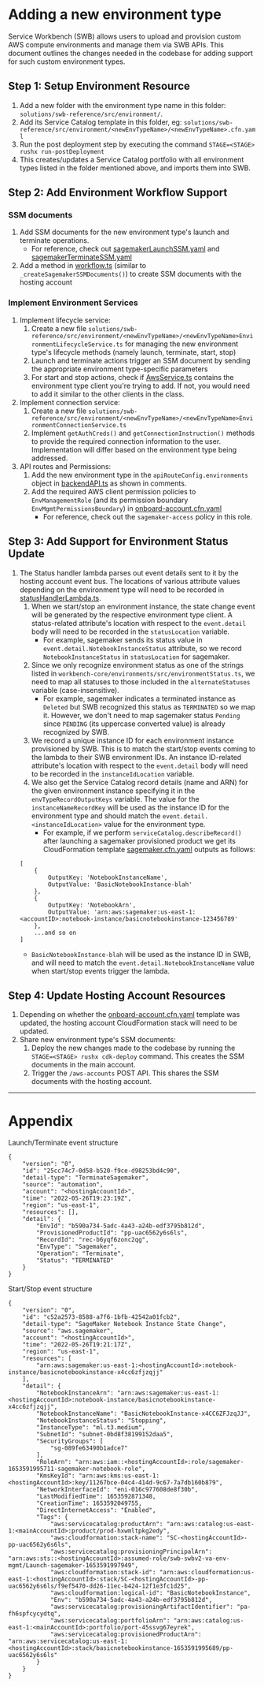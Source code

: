 # Adding a new environment type
Service Workbench (SWB) allows users to upload and provision custom AWS compute environments and manage them via SWB APIs. This document outlines the changes needed in the codebase for adding support for such custom environment types.

## Step 1: Setup Environment Resource
1. Add a new folder with the environment type name in this folder: `solutions/swb-reference/src/environment/`. 
2. Add its Service Catalog template in this folder, eg: `solutions/swb-reference/src/environment/<newEnvTypeName>/<newEnvTypeName>.cfn.yaml`
3. Run the post deployment step by executing the command `STAGE=<STAGE> rushx run-postDeployment`
4. This creates/updates a Service Catalog portfolio with all environment types listed in the folder mentioned above, and imports them into SWB.

## Step 2: Add Environment Workflow Support
### SSM documents
1. Add SSM documents for the new environment type's launch and terminate operations. 
   - For reference, check out [sagemakerLaunchSSM.yaml](./src/sagemakerLaunchSSM.yaml) and [sagemakerTerminateSSM.yaml](./src/sagemakerTerminateSSM.yaml)
2. Add a method in [workflow.ts](../swb-reference/src/environment/workflow.ts) (similar to `_createSagemakerSSMDocuments()`) to create SSM documents with the hosting account

### Implement Environment Services
1. Implement lifecycle service: 
   1. Create a new file `solutions/swb-reference/src/environment/<newEnvTypeName>/<newEnvTypeName>EnvironmentLifecycleService.ts` for managing the new environment type's lifecycle methods (namely launch, terminate, start, stop)
   2. Launch and terminate actions trigger an SSM document by sending the appropriate environment type-specific parameters
   3. For start and stop actions, check if [AwsService.ts](../../workbench-core/base/src/aws/awsService.ts) contains the environment type client you're trying to add. If not, you would need to add it similar to the other clients in the class.
2. Implement connection service:
   1. Create a new file `solutions/swb-reference/src/environment/<newEnvTypeName>/<newEnvTypeName>EnvironmentConnectionService.ts`
   2. Implement `getAuthCreds()` and `getConnectionInstruction()` methods to provide the required connection information to the user. Implementation will differ based on the environment type being addressed.
3. API routes and Permissions:
   1. Add the new environment type in the `apiRouteConfig.environments` object in [backendAPI.ts](../swb-reference/src/backendAPI.ts) as shown in comments.
   2. Add the required AWS client permission policies to `EnvManagementRole` (and its permission boundary `EnvMgmtPermissionsBoundary`) in [onboard-account.cfn.yaml](../swb-reference/src/templates/onboard-account.cfn.yaml)
      - For reference, check out the `sagemaker-access` policy in this role.

## Step 3: Add Support for Environment Status Update
1. The Status handler lambda parses out event details sent to it by the hosting account event bus. The locations of various attribute values depending on the environment type will need to be recorded in [statusHandlerLambda.ts](./src/environment/statusHandlerLambda.ts).
   1. When we start/stop an environment instance, the state change event will be generated by the respective environment type client. A status-related attribute's location with respect to the `event.detail` body will need to be recorded in the `statusLocation` variable. 
      - For example, sagemaker sends its status value in `event.detail.NotebookInstanceStatus` attribute, so we record `NotebookInstanceStatus` in `statusLocation` for sagemaker.
   2. Since we only recognize environment status as one of the strings listed in `workbench-core/environments/src/environmentStatus.ts`, we need to map all statuses to those included in the `alternateStatuses` variable (case-insensitive).
      - For example, sagemaker indicates a terminated instance as `Deleted` but SWB recognized this status as `TERMINATED` so we map it. However, we don't need to map sagemaker status `Pending` since `PENDING` (its uppercase converted value) is already recognized by SWB.
   3. We record a unique instance ID for each environment instance provisioned by SWB. This is to match the start/stop events coming to the lambda to their SWB environment IDs. An instance ID-related attribute's location with respect to the `event.detail` body will need to be recorded in the `instanceIdLocation` variable.
   4. We also get the Service Catalog record details (name and ARN) for the given environment instance specifying it in the `envTypeRecordOutputKeys` variable. The value for the `instanceNameRecordKey` will be used as the instance ID for the environment type and should match the `event.detail.<instanceIdLocation>` value for the environment type.
      - For example, if we perform `serviceCatalog.describeRecord()` after launching a sagemaker provisioned product we get its CloudFormation template [sagemaker.cfn.yaml](./src/environment/sagemaker/sagemaker.cfn.yaml) outputs as follows: 
    ```
    [
        {
            OutputKey: 'NotebookInstanceName', 
            OutputValue: 'BasicNotebookInstance-blah'
        },
        {
            OutputKey: 'NotebookArn', 
            OutputValue: 'arn:aws:sagemaker:us-east-1:<accountID>:notebook-instance/basicnotebookinstance-123456789'
        },
        ...and so on
    ]
    ```
      - `BasicNotebookInstance-blah` will be used as the instance ID in SWB, and will need to match the `event.detail.NotebookInstanceName` value when start/stop events trigger the lambda.
  
## Step 4: Update Hosting Account Resources
1. Depending on whether the [onboard-account.cfn.yaml](../swb-reference/src/templates/onboard-account.cfn.yaml) template was updated, the hosting account CloudFormation stack will need to be updated.
2. Share new environment type's SSM documents:
   1. Deploy the new changes made to the codebase by running the `STAGE=<STAGE> rushx cdk-deploy` command. This creates the SSM documents in the main account.
   2. Trigger the `/aws-accounts` POST API. This shares the SSM documents with the hosting account.

------------------------------------------------------------------------------------------------------------------------------------------------

# Appendix

Launch/Terminate event structure
```
{
    "version": "0",
    "id": "25cc74c7-0d58-b520-f9ce-d98253bd4c90",
    "detail-type": "TerminateSagemaker",
    "source": "automation",
    "account": "<hostingAccountId>",
    "time": "2022-05-26T19:23:19Z",
    "region": "us-east-1",
    "resources": [],
    "detail": {
        "EnvId": "b590a734-5adc-4a43-a24b-edf3795b812d",
        "ProvisionedProductId": "pp-uac6562y6s6ls",
        "RecordId": "rec-b6yqf6zonc2qg",
        "EnvType": "Sagemaker",
        "Operation": "Terminate",
        "Status": "TERMINATED"
    }
}
```

Start/Stop event structure
```
{
    "version": "0",
    "id": "c52a2573-8588-a7f6-1bfb-42542a01fcb2",
    "detail-type": "SageMaker Notebook Instance State Change",
    "source": "aws.sagemaker",
    "account": "<hostingAccountId>",
    "time": "2022-05-26T19:21:17Z",
    "region": "us-east-1",
    "resources": [
        "arn:aws:sagemaker:us-east-1:<hostingAccountId>:notebook-instance/basicnotebookinstance-x4cc6zfjzqjj"
    ],
    "detail": {
        "NotebookInstanceArn": "arn:aws:sagemaker:us-east-1:<hostingAccountId>:notebook-instance/basicnotebookinstance-x4cc6zfjzqjj",
        "NotebookInstanceName": "BasicNotebookInstance-x4CC6ZFJzqJJ",
        "NotebookInstanceStatus": "Stopping",
        "InstanceType": "ml.t3.medium",
        "SubnetId": "subnet-0bd8f38199152daa5",
        "SecurityGroups": [
            "sg-089fe63490b1adce7"
        ],
        "RoleArn": "arn:aws:iam::<hostingAccountId>:role/sagemaker-1653591995711-sagemaker-notebook-role",
        "KmsKeyId": "arn:aws:kms:us-east-1:<hostingAccountId>:key/11267bce-04c4-414d-9c67-7a7db160b879",
        "NetworkInterfaceId": "eni-016c977608de8f30b",
        "LastModifiedTime": 1653592871348,
        "CreationTime": 1653592049755,
        "DirectInternetAccess": "Enabled",
        "Tags": {
            "aws:servicecatalog:productArn": "arn:aws:catalog:us-east-1:<mainAccountId>:product/prod-hxwmltpkg2edy",
            "aws:cloudformation:stack-name": "SC-<hostingAccountId>-pp-uac6562y6s6ls",
            "aws:servicecatalog:provisioningPrincipalArn": "arn:aws:sts::<hostingAccountId>:assumed-role/swb-swbv2-va-env-mgmt/Launch-sagemaker-1653591997949",
            "aws:cloudformation:stack-id": "arn:aws:cloudformation:us-east-1:<hostingAccountId>:stack/SC-<hostingAccountId>-pp-uac6562y6s6ls/f9ef5470-dd26-11ec-b424-12f1e3fc1d25",
            "aws:cloudformation:logical-id": "BasicNotebookInstance",
            "Env": "b590a734-5adc-4a43-a24b-edf3795b812d",
            "aws:servicecatalog:provisioningArtifactIdentifier": "pa-fh6spfcycydtq",
            "aws:servicecatalog:portfolioArn": "arn:aws:catalog:us-east-1:<mainAccountId>:portfolio/port-45ssvg67eyrek",
            "aws:servicecatalog:provisionedProductArn": "arn:aws:servicecatalog:us-east-1:<hostingAccountId>:stack/basicnotebookinstance-1653591995689/pp-uac6562y6s6ls"
        }
    }
}
```